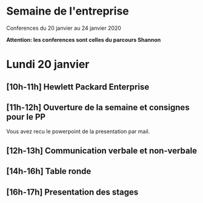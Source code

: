 # Semaine de l'entreprise
Conferences du 20 janvier au 24 janvier 2020

**Attention: les conferences sont celles du parcours Shannon**

# Lundi 20 janvier
## [10h-11h] Hewlett Packard Enterprise
## [11h-12h] Ouverture de la semaine et consignes pour le PP
Vous avez recu le powerpoint de la presentation par mail.
## [12h-13h] Communication verbale et non-verbale
## [14h-16h] Table ronde
## [16h-17h] Presentation des stages
